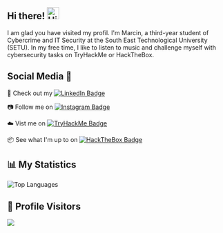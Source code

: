 ## Hi there! <img src="https://user-images.githubusercontent.com/1303154/88677602-1635ba80-d120-11ea-84d8-d263ba5fc3c0.gif" width="28px" alt="Hi">

I am glad you have visited my profil. I'm Marcin, a third-year student of Cybercrime and IT Security at the South East Technological University (SETU). In my free time, I like to listen to music and challenge myself with cybersecurity tasks on TryHackMe or HackTheBox.

## Social Media 👥

 :link: Check out my [![LinkedIn Badge](https://img.shields.io/badge/-LinkedIn-blue?style=flat&logo=Linkedin&logoColor=white)](https://www.linkedin.com/in/marcinrusiecki/)

 📷 Follow me on [![Instagram Badge](https://img.shields.io/badge/-Instagram-E4405F?style=flat&logo=instagram&logoColor=white&link=https://www.instagram.com/USERNAME/)](https://www.instagram.com/cyberuseq/)

 ☁️ Vist me on [![TryHackMe Badge](https://img.shields.io/badge/-TryHackMe-1abc9c?style=flat&logo=tryhackme&logoColor=white&link=https://tryhackme.com/p/ruseq)](https://tryhackme.com/p/ruseq)
 
 📦 See what I'm up to on [![HackTheBox Badge](https://img.shields.io/badge/-HackTheBox-282828?style=flat&logo=HackTheBox&logoColor=red)](https://www.hackthebox.eu/home/users/profile/358358)

## 📊 My Statistics
 ![Top Languages](https://github-readme-stats.vercel.app/api/top-langs/?username=martin-ruseq&layout=compact&bg_color=22272e)

## 🔎 Profile Visitors
![](https://komarev.com/ghpvc/?username=martin-ruseq&style=flat&label=Viewer)

